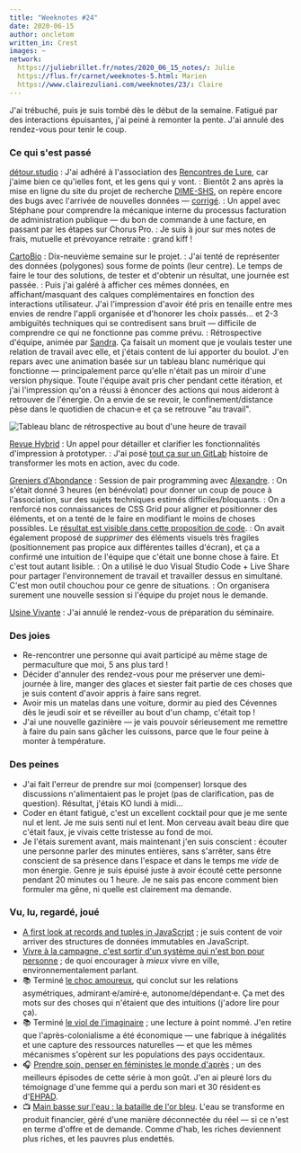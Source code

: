 ```yaml
---
title: "Weeknotes #24"
date: 2020-06-15
author: oncletom
written_in: Crest
images: ~
network:
  https://juliebrillet.fr/notes/2020_06_15_notes/: Julie
  https://flus.fr/carnet/weeknotes-5.html: Marien
  https://www.clairezuliani.com/weeknotes/23/: Claire
---
```


J'ai trébuché, puis je suis tombé dès le début de la semaine. Fatigué par des interactions épuisantes, j'ai peiné à remonter la pente. J'ai annulé des rendez-vous pour tenir le coup.

<!--more-->

### Ce qui s'est passé

[détour.studio]
: J'ai adhéré à l'association des [Rencontres de Lure](https://delure.org), car j'aime bien ce qu'ielles font, et les gens qui y vont.
: Bientôt 2 ans après la mise en ligne du site du projet de recherche [DIME-SHS](https://dime-shs.sciencespo.fr/), on repère encore des bugs avec l'arrivée de nouvelles données — [corrigé](https://github.com/CDSP-SCPO/site-DIME-SHS/commit/5d535ba3933edbae114da298dfa282ae006b6f81).
: Un appel avec Stéphane pour comprendre la mécanique interne du processus facturation de administration publique — du bon de commande à une facture, en passant par les étapes sur Chorus Pro.
: Je suis à jour sur mes notes de frais, mutuelle et prévoyance retraite : grand kiff !


[CartoBio]
: Dix-neuvième semaine sur le projet.
: J'ai tenté de représenter des données (polygones) sous forme de points (leur centre). Le temps de faire le tour des solutions, de tester et d'obtenir un résultat, une journée est passée.
: Puis j'ai galéré à afficher ces mêmes données, en affichant/masquant des calques complémentaires en fonction des interactions utilisateur. J'ai l'impression d'avoir été pris en tenaille entre mes envies de rendre l'appli organisée et d'honorer les choix passés… et 2-3 ambiguïtés techniques qui se contredisent sans bruit — difficile de comprendre ce qui ne fonctionne pas comme prévu.
: Rétrospective d'équipe, animée par [Sandra](https://sandrakpodar.net/). Ça faisait un moment que je voulais tester une relation de travail avec elle, et j'étais content de lui apporter du boulot. J'en repars avec une animation basée sur un tableau blanc numérique qui fonctionne — principalement parce qu'elle n'était pas un miroir d'une version physique. Toute l'équipe avait pris cher pendant cette itération, et j'ai l'impression qu'on a réussi à énoncer des actions qui nous aideront à retrouver de l'énergie. On a envie de se revoir, le confinement/distance pèse dans le quotidien de chacun·e et ça se retrouve "au travail".

![](/weeknotes/images/2020/6/cartobio-retro.jpg "Tableau blanc de rétrospective au bout d'une heure de travail")


[Revue Hybrid]
: Un appel pour détailler et clarifier les fonctionnalités d'impression à prototyper.
: J'ai posé [tout ça sur un GitLab](https://gitlab.pagedmedia.org/hybrid/print-parametrique/issues) histoire de transformer les mots en action, avec du code.

[Greniers d'Abondance]
: Session de pair programming avec [Alexandre].
: On s'était donné 3 heures (en bénévolat) pour donner un coup de pouce à l'association, sur des sujets techniques estimés difficiles/bloquants.
: On a renforcé nos connaissances de CSS Grid pour aligner et positionner des éléments, et on a tenté de le faire en modifiant le moins de choses possibles. Le [résultat est visible dans cette proposition de code](https://framagit.org/lga/crater-ui/-/merge_requests/20).
: On avait également proposé de _supprimer_ des éléments visuels très fragiles (positionnement pas propice aux différentes tailles d'écran), et ça a confirmé une intuition de l'équipe que c'était une bonne chose à faire. Et c'est tout autant lisible.
: On a utilisé le duo Visual Studio Code + Live Share pour partager l'environnement de travail et travailler dessus en simultané. C'est mon outil chouchou pour ce genre de situations.
: On organisera surement une nouvelle session si l'équipe du projet nous le demande.


[Usine Vivante]
: J'ai annulé le rendez-vous de préparation du séminaire.


### Des joies

- Re-rencontrer une personne qui avait participé au même stage de permaculture que moi, 5 ans plus tard !
- Décider d'annuler des rendez-vous pour me préserver une demi-journée à lire, manger des glaces et siester fait partie de ces choses que je suis content d'avoir appris à faire sans regret.
- Avoir mis un matelas dans une voiture, dormir au pied des Cévennes dès le jeudi soir et se réveiller au bout d'un champ, c'était top !
- J'ai une nouvelle gazinière — je vais pouvoir sérieusement me remettre à faire du pain sans gâcher les cuissons, parce que le four peine à monter à température.

### Des peines

- J'ai fait l'erreur de prendre sur moi (compenser) lorsque des discussions n'alimentaient pas le projet (pas de clarification, pas de question). Résultat, j'étais KO lundi à midi…
- Coder en étant fatigué, c'est un excellent cocktail pour que je me sente nul et lent. Je me suis senti nul et lent. Mon cerveau avait beau dire que c'était faux, je vivais cette tristesse au fond de moi.
- Je l'étais surement avant, mais maintenant j'en suis conscient : écouter une personne parler des minutes entières, sans s'arrêter, sans être conscient de sa présence dans l'espace et dans le temps me _vide_ de mon énergie. Genre je suis épuisé juste à avoir écouté cette personne pendant 20 minutes ou 1 heure. Je ne sais pas encore comment bien formuler ma gêne, ni quelle est clairement ma demande.


### Vu, lu, regardé, joué

- [A first look at records and tuples in JavaScript](https://2ality.com/2020/05/records-tuples-first-look.html) ; je suis content de voir arriver des structures de données immutables en JavaScript.
- [Vivre à la campagne, c'est sortir d'un système qui n'est bon pour personne](https://usbeketrica.com/article/vivre-a-la-campagne-c-est-sortir-d-un-systeme-qui-n-est-bon-pour-personne) ; de quoi encourager à _mieux_ vivre en ville, environnementalement parlant.
- 📚 Terminé [le choc amoureux](https://fr.wikipedia.org/wiki/Le_Choc_amoureux), qui conclut sur les relations asymétriques, admirant·e/amiré·e, autonome/dépendant·e. Ça met des mots sur des choses qui n'étaient que des intuitions (j'adore lire pour ça).
- 📚 Terminé [le viol de l'imaginaire](https://www.fayard.fr/pluriel/le-viol-de-limaginaire-9782818502563) ; une lecture à point nommé. J'en retire que l'après-colonialisme a été économique — une fabrique à inégalités et une capture des ressources naturelles — et que les mêmes mécanismes s'opèrent sur les populations des pays occidentaux.
- 🎧 [Prendre soin, penser en féministes le monde d'après](https://www.arteradio.com/son/61664127/prendre_soin_penser_en_feministes_le_monde_d_apres_26) ; un des meilleurs épisodes de cette série à mon goût. J'en ai pleuré lors du témoignage d'une femme qui a perdu son mari et 30 résident·es d'[EHPAD](https://www.ehpad.com/).
- 📺 [Main basse sur l'eau : la bataille de l'or bleu](https://www.youtube.com/watch?v=LsanRHMTS2g). L'eau se transforme en produit financier, géré d'une manière déconnectée du réel — si ce n'est en terme d'offre et de demande. Comme d'hab, les riches deviennent plus riches, et les pauvres plus endettés.

[détour.studio]: /
[Stylo]: https://github.com/EcrituresNumeriques/stylo
[Jardins Nourriciers]: https://www.lesjardinsnourriciers.com/
[CartoBio]: https://cartobio.org/
[Usine Vivante]: https://www.usinevivante.org
[Apprendre à développer une cartographie web]: https://github.com/sofiaboulaarab/carto_recherche
[Revue Hybrid]: https://www.puv-editions.fr/collections/hybrid.html
[paged.js]: https://www.pagedjs.org/
[Greniers d'Abondance]: https://resiliencealimentaire.org/

[Noémie]: https://noemiegirard.co
[Sofia]: https://twitter.com/sofiaboulaarab
[Mélina]: http://melinacoaching.com/
[Anne-Sophie]: https://hello-bokeh.fr
[Guillaume]: https://www.yuzutech.fr/
[Claire]: https://www.lassembleuse.fr/
[Antoine]: https://www.quaternum.net/
[Alexandre]: https://apollonet.fr/
